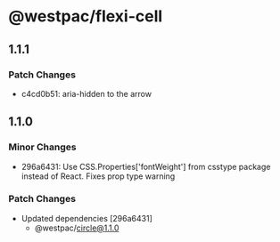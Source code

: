 # @westpac/flexi-cell

## 1.1.1

### Patch Changes

- c4cd0b51: aria-hidden to the arrow

## 1.1.0

### Minor Changes

- 296a6431: Use CSS.Properties['fontWeight'] from csstype package instead of React. Fixes prop type warning

### Patch Changes

- Updated dependencies [296a6431]
  - @westpac/circle@1.1.0
